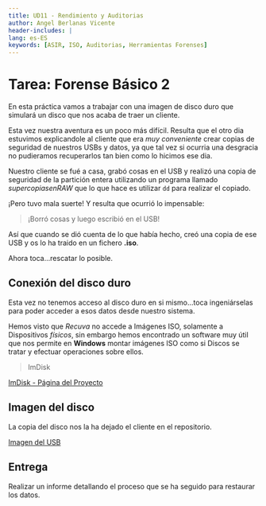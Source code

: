 ```yaml
---
title: UD11 - Rendimiento y Auditorias
author: Angel Berlanas Vicente
header-includes: |
lang: es-ES
keywords: [ASIR, ISO, Auditorias, Herramientas Forenses]
---
```


# Tarea: Forense Básico 2

En esta práctica vamos a trabajar con una imagen de disco duro que simulará un disco que nos acaba de traer un cliente.

Esta vez nuestra aventura es un poco más difícil. Resulta que el otro dia estuvimos explicandole al cliente que era *muy conveniente* crear copias de seguridad de nuestros USBs y datos, ya que tal vez si ocurria una desgracia no pudieramos recuperarlos tan bien como lo hicimos ese dia.

Nuestro cliente se fué a casa, grabó cosas en el USB y realizó una copia de seguridad de la partición entera utilizando un programa llamado *supercopiasenRAW* que lo que hace es utilizar `dd` para realizar el copiado.

¡Pero tuvo mala suerte! Y resulta que ocurrió lo impensable:

> ¡Borró cosas y luego escribió en el USB! 

Así que cuando se dió cuenta de lo que había hecho, creó una copia de ese USB y os lo ha traido en un fichero **.iso**.

Ahora toca...rescatar lo posible.

## Conexión del disco duro

Esta vez no tenemos acceso al disco duro en si mismo...toca ingeniárselas para poder acceder a esos datos desde nuestro sistema.

Hemos visto que *Recuva* no accede a Imágenes ISO, solamente a Dispositivos *físicos*, sin embargo hemos encontrado un software muy útil que nos permite en **Windows** montar imágenes ISO como si Discos se tratar y efectuar operaciones sobre ellos.

> ImDisk

[ImDisk - Página del Proyecto](http://www.ltr-data.se/opencode.html/#ImDisk)

## Imagen del disco

La copia del disco nos la ha dejado el cliente en el repositorio.

[Imagen del USB](http://172.29.0.254/forense/imagen_datos_borrados_escritos.iso)

## Entrega

Realizar un informe detallando el proceso que se ha seguido para restaurar los datos.
